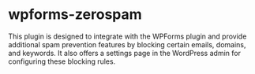 # wpforms-zerospam
This plugin is designed to integrate with the WPForms plugin and provide additional spam prevention features by blocking certain emails, domains, and keywords. It also offers a settings page in the WordPress admin for configuring these blocking rules.
